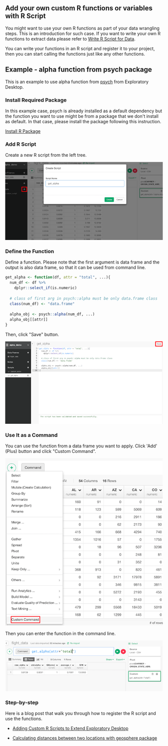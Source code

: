 ## Add your own custom R functions or variables with R Script

You might want to use your own R functions as part of your data wrangling steps. This is an introduction for such case. If you want to write your own R functions to extract data please refer to [Write R Script for Data](import/r-script-data.md).

You can write your functions in an R script and register it to your project, then you can start calling the functions just like any other functions.

## Example - **alpha** function from **psych** package

This is an example to use alpha function from [psych](https://cran.r-project.org/web/packages/psych/) from Exploratory Desktop.

### Install Required Package

In this example case, psych is already installed as a default dependency but the function you want to use might be from a package that we don't install as default. In that case, please install the package following this instruction.

[Install R Package](../r_package.md)

### Add R Script

Create a new R script from the left tree.

![](./images/add_r_script.png)

### Define the Function

Define a function. Please note that the first argument is data frame and the output is also data frame, so that it can be used from command line.

```r
get_alpha <- function(df, attr = "total", ...){
  num_df <- df %>%
    dplyr::select_if(is.numeric)

  # class of first arg in psych::alpha must be only data.frame class
  class(num_df) <- "data.frame"

  alpha_obj <- psych::alpha(num_df, ...)
  alpha_obj[[attr]]
}
```

Then, click "Save" button.

![](./images/save_script.png)

### Use It as a Command

You can use the function from a data frame you want to apply. Click 'Add' (Plus) button and click "Custom Command".

![](./images/command_mode.png)

Then you can enter the function in the command line.

![](./images/run_command.png)


### Step-by-step

Here is a blog post that walk you through how to register the R script and use the functions.

* [Adding Custom R Scripts to Extend Exploratory Desktop](https://blog.exploratory.io/adding-custom-r-scripts-to-extend-exploratory-desktop-a054832b9562#.68ny44np1)

* [Calculating distances between two locations with geosphere package](https://blog.exploratory.io/calculating-distances-between-two-geo-coded-locations-358e65fcafae)
